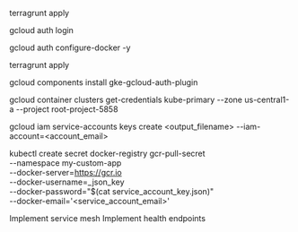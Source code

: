  terragrunt apply

gcloud auth login

gcloud auth configure-docker -y


terragrunt apply

gcloud components install gke-gcloud-auth-plugin

gcloud container clusters get-credentials kube-primary --zone us-central1-a --project root-project-5858



gcloud iam service-accounts keys create <output_filename> --iam-account=<account_email>


kubectl create secret docker-registry gcr-pull-secret \
--namespace my-custom-app \
--docker-server=https://gcr.io \
--docker-username=_json_key \
--docker-password="$(cat service_account_key.json)" \
--docker-email='<service_account_email>'




Implement service mesh
Implement health endpoints